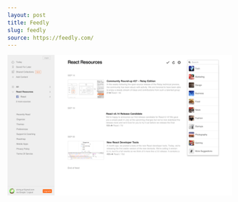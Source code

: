 ```yaml
---
layout: post
title: Feedly
slug: feedly
source: https://feedly.com/
---
```


<img src="/screenshots/feedly.png" alt="Feedly">